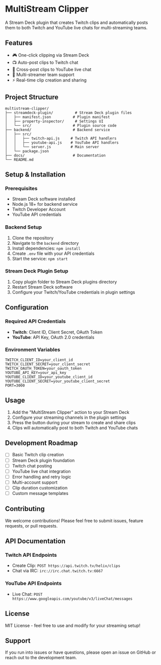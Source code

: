 # MultiStream Clipper

A Stream Deck plugin that creates Twitch clips and automatically posts them to both Twitch and YouTube live chats for multi-streaming teams.

## Features

- 🎮 One-click clipping via Stream Deck
- 📺 Auto-post clips to Twitch chat
- 🔄 Cross-post clips to YouTube live chat
- 👥 Multi-streamer team support
- ⚡ Real-time clip creation and sharing

## Project Structure

```
multistream-clipper/
├── streamdeck-plugin/          # Stream Deck plugin files
│   ├── manifest.json          # Plugin manifest
│   ├── property-inspector/     # Settings UI
│   └── src/                   # Plugin source code
├── backend/                   # Backend service
│   ├── src/
│   │   ├── twitch-api.js     # Twitch API handlers
│   │   ├── youtube-api.js    # YouTube API handlers
│   │   └── server.js         # Main server
│   └── package.json
├── docs/                      # Documentation
└── README.md
```

## Setup & Installation

### Prerequisites
- Stream Deck software installed
- Node.js 18+ for backend service
- Twitch Developer Account
- YouTube API credentials

### Backend Setup
1. Clone the repository
2. Navigate to the `backend` directory
3. Install dependencies: `npm install`
4. Create `.env` file with your API credentials
5. Start the service: `npm start`

### Stream Deck Plugin Setup
1. Copy plugin folder to Stream Deck plugins directory
2. Restart Stream Deck software
3. Configure your Twitch/YouTube credentials in plugin settings

## Configuration

### Required API Credentials
- **Twitch**: Client ID, Client Secret, OAuth Token
- **YouTube**: API Key, OAuth 2.0 credentials

### Environment Variables
```env
TWITCH_CLIENT_ID=your_client_id
TWITCH_CLIENT_SECRET=your_client_secret
TWITCH_OAUTH_TOKEN=your_oauth_token
YOUTUBE_API_KEY=your_api_key
YOUTUBE_CLIENT_ID=your_youtube_client_id
YOUTUBE_CLIENT_SECRET=your_youtube_client_secret
PORT=3000
```

## Usage

1. Add the "MultiStream Clipper" action to your Stream Deck
2. Configure your streaming channels in the plugin settings
3. Press the button during your stream to create and share clips
4. Clips will automatically post to both Twitch and YouTube chats

## Development Roadmap

- [ ] Basic Twitch clip creation
- [ ] Stream Deck plugin foundation
- [ ] Twitch chat posting
- [ ] YouTube live chat integration
- [ ] Error handling and retry logic
- [ ] Multi-account support
- [ ] Clip duration customization
- [ ] Custom message templates

## Contributing

We welcome contributions! Please feel free to submit issues, feature requests, or pull requests.

## API Documentation

### Twitch API Endpoints
- Create Clip: `POST https://api.twitch.tv/helix/clips`
- Chat via IRC: `irc://irc.chat.twitch.tv:6667`

### YouTube API Endpoints  
- Live Chat: `POST https://www.googleapis.com/youtube/v3/liveChat/messages`

## License

MIT License - feel free to use and modify for your streaming setup!

## Support

If you run into issues or have questions, please open an issue on GitHub or reach out to the development team.
